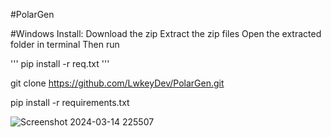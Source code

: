 #PolarGen

#Windows Install:
Download the zip
Extract the zip files
Open the extracted folder in terminal
Then run

'''
pip install -r req.txt
'''

git clone https://github.com/LwkeyDev/PolarGen.git



pip install -r requirements.txt

![Screenshot 2024-03-14 225507](https://github.com/LwkeyDev/PolarGen/assets/95990372/e1507e04-8529-4fa3-962e-a0955500bf65)
